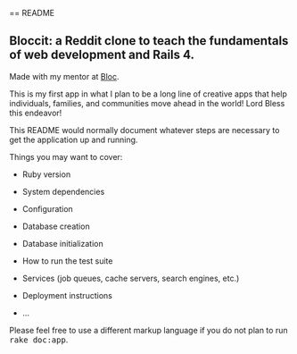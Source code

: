 == README
## Bloccit: a Reddit clone to teach the fundamentals of web development and Rails 4.

Made with my mentor at [Bloc](http://bloc.io).

This is my first app in what I plan to be a long line of creative apps
that help individuals, families, and communities move ahead in the world!
Lord Bless this endeavor!

This README would normally document whatever steps are necessary to get the
application up and running.

Things you may want to cover:

* Ruby version

* System dependencies

* Configuration

* Database creation

* Database initialization

* How to run the test suite

* Services (job queues, cache servers, search engines, etc.)

* Deployment instructions

* ...


Please feel free to use a different markup language if you do not plan to run
<tt>rake doc:app</tt>.
